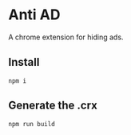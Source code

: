 # Anti AD

A chrome extension for hiding ads.

## Install

```shell
npm i
```

## Generate the .crx

```shell
npm run build
```

